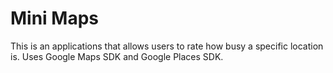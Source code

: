 # Mini Maps
This is an applications that allows users to rate how busy a specific location is.
Uses Google Maps SDK and Google Places SDK.  